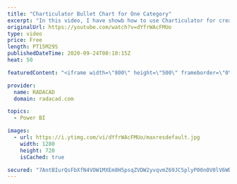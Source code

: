 ```yaml
---
title: "Charticulator Bullet Chart for One Category"
excerpt: "In this video, I have showb how to use Charticulator for creating a Bullet Chart with one Category,"
originalUrl: https://youtube.com/watch?v=dYfrWAcFMUo
type: video
price: Free
length: PT15M29S
publishedDateTime: 2020-09-24T00:10:15Z
heat: 50

featuredContent: "<iframe width=\"800\" height=\"500\" frameborder=\"0\" src=\"https://www.youtube.com/embed/dYfrWAcFMUo\" allow=\"accelerometer; autoplay; encrypted-media; gyroscope; picture-in-picture\" allowfullscreen></iframe>"

provider:
  name: RADACAD
  domain: radacad.com

topics:
  - Power BI

images:
  - url: https://i.ytimg.com/vi/dYfrWAcFMUo/maxresdefault.jpg
    width: 1280
    height: 720
    isCached: true

secured: "7AntBIurQsFbXfN4VOW1MXEm8H5psqZVDW2yvqvmZ69JC5plyP00n0V0lV6WD8HTg3r1c0RtrvEYUE9kD3VcBzJcREJbaYtdasDvzrytw0s1YsA4zbRyo+I+ApQbGjfYh6A9oB/Vs/lZvW/dk/neC7ujIUIDienfOll8XALIKV6bgSc81ZIxT8fkGts9gCZ/KvNOw02SYbMCiJHtzGV3R89M1UDSgAWy4k654W0C0amiPCkMm1KigxGiFrCuhj54Vu/iLi3UKusirv+rNyTVcXXg1uOoyk9/LUqITSoVsm0QbmuzQphhu9RsKPphOILJ/BeqapCdmJoNNMrb0PX3S/b2qlOH8CzKLOXD7p0Df7UCTMU4BHmZ8UQgV7Bbud+/VyFmCV8Tpj1li+23ZY8nuw3AF2ADO3Xf2LnmPk89xz4=;4ur7JXwmq8SFGtnCPlFKxA=="
---
```


